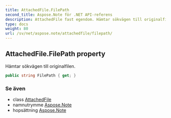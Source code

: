 ```yaml
---
title: AttachedFile.FilePath
second_title: Aspose.Note för .NET API-referens
description: AttachedFile fast egendom. Hämtar sökvägen till originalfilen.
type: docs
weight: 80
url: /sv/net/aspose.note/attachedfile/filepath/
---
```

## AttachedFile.FilePath property

Hämtar sökvägen till originalfilen.

```csharp
public string FilePath { get; }
```

### Se även

* class [AttachedFile](../)
* namnutrymme [Aspose.Note](../../attachedfile/)
* hopsättning [Aspose.Note](../../../)


